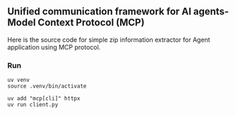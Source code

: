 ## Unified communication framework for AI agents- Model Context Protocol (MCP)

Here is the source code for simple zip information extractor for Agent application using MCP protocol.

### Run

```
uv venv
source .venv/bin/activate

uv add "mcp[cli]" httpx
uv run client.py
```